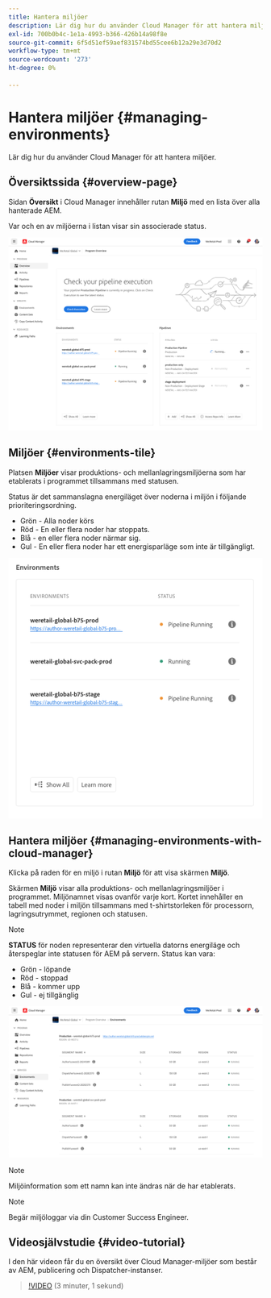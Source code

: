 ```yaml
---
title: Hantera miljöer
description: Lär dig hur du använder Cloud Manager för att hantera miljöer.
exl-id: 700b0b4c-1e1a-4993-b366-426b14a98f8e
source-git-commit: 6f5d51ef59aef831574bd55cee6b12a29e3d70d2
workflow-type: tm+mt
source-wordcount: '273'
ht-degree: 0%

---
```



# Hantera miljöer {#managing-environments}

Lär dig hur du använder Cloud Manager för att hantera miljöer.

## Översiktssida {#overview-page}

Sidan **Översikt** i Cloud Manager innehåller rutan **Miljö** med en lista över alla hanterade AEM.

Var och en av miljöerna i listan visar sin associerade status.

![Översiktssida](/help/assets/Manage-Environ-Overview.png)

## Miljöer {#environments-tile}

Platsen **Miljöer** visar produktions- och mellanlagringsmiljöerna som har etablerats i programmet tillsammans med statusen.

Status är det sammanslagna energiläget över noderna i miljön i följande prioriteringsordning.

* Grön - Alla noder körs
* Röd - En eller flera noder har stoppats.
* Blå - en eller flera noder närmar sig.
* Gul - En eller flera noder har ett energisparläge som inte är tillgängligt.

![Miljöpanel](/help/assets/Environments-card-new.png)

## Hantera miljöer {#managing-environments-with-cloud-manager}

Klicka på raden för en miljö i rutan **Miljö** för att visa skärmen **Miljö**.

Skärmen **Miljö** visar alla produktions- och mellanlagringsmiljöer i programmet. Miljönamnet visas ovanför varje kort. Kortet innehåller en tabell med noder i miljön tillsammans med t-shirtstorleken för processorn, lagringsutrymmet, regionen och statusen.

>[!NOTE]
>
>**STATUS** för noden representerar den virtuella datorns energiläge och återspeglar inte statusen för AEM på servern. Status kan vara:

* Grön - löpande
* Röd - stoppad
* Blå - kommer upp
* Gul - ej tillgänglig

![Fliken Miljö](/help/assets/Environments-tab.png)

>[!NOTE]
>
>Miljöinformation som ett namn kan inte ändras när de har etablerats.

>[!NOTE]
>
>Begär miljöloggar via din Customer Success Engineer.

## Videosjälvstudie {#video-tutorial}

I den här videon får du en översikt över Cloud Manager-miljöer som består av AEM, publicering och Dispatcher-instanser.

>[!VIDEO](https://video.tv.adobe.com/v/26318/) (3 minuter, 1 sekund)
